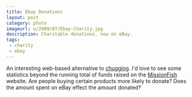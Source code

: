 ```yaml
---
title: Ebay Donations
layout: post
category: photo
imageurl: u/2009/07/Ebay-Charity.jpg
description: Charitable donations, now on eBay.
tags:
 - charity
 - ebay
---
```

An interesting web-based alternative to [chugging](http://en.wikipedia.org/wiki/Street_fundraiser#Colloquial_Terms). I'd love to see some statistics beyond the running total of funds raised on the [MissionFish](http://www.missionfish.org/) website. Are people buying certain products more likely to donate? Does the amount spent on eBay effect the amount donated?